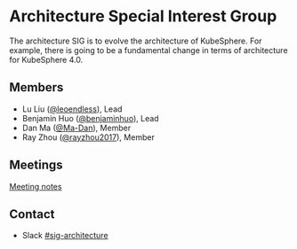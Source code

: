 # Architecture Special Interest Group

The architecture SIG is to evolve the architecture of KubeSphere. For example, there is going to be a fundamental change in terms of architecture for KubeSphere 4.0.

## Members

- Lu Liu ([@leoendless](https://github.com/leoendless)), Lead
- Benjamin Huo ([@benjaminhuo](https://github.com/benjaminhuo)), Lead
- Dan Ma ([@Ma-Dan](https://github.com/Ma-Dan)), Member
- Ray Zhou ([@rayzhou2017](https://github.com/rayzhou2017)), Member

## Meetings

[Meeting notes](https://docs.google.com/document/d/1lqL0c6SpxLxRbwVk870-9HDeGIwVodSRJV-Uh4hPemQ/)

## Contact

- Slack [#sig-architecture](https://kubesphere.slack.com/messages/sig-architecture)

